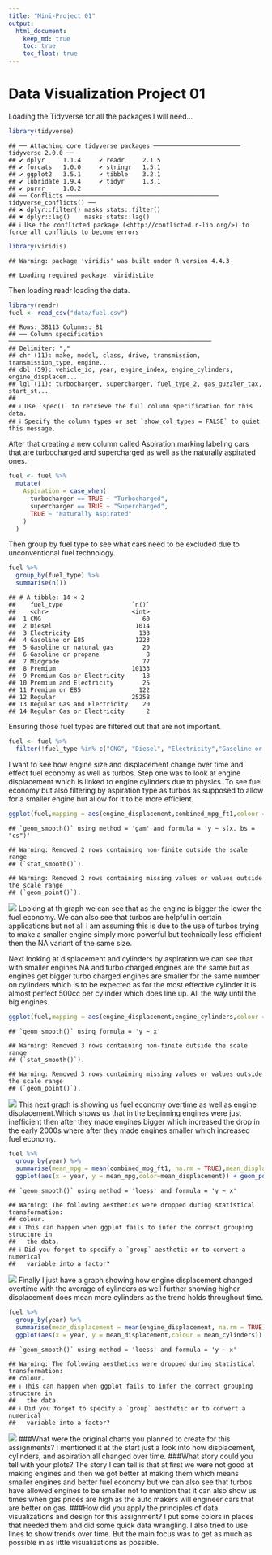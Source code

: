 ```yaml
---
title: "Mini-Project 01"
output: 
  html_document:
    keep_md: true
    toc: true
    toc_float: true
---
```


# Data Visualization Project 01
Loading the Tidyverse for all the packages I will need...

``` r
library(tidyverse)
```

```
## ── Attaching core tidyverse packages ──────────────────────── tidyverse 2.0.0 ──
## ✔ dplyr     1.1.4     ✔ readr     2.1.5
## ✔ forcats   1.0.0     ✔ stringr   1.5.1
## ✔ ggplot2   3.5.1     ✔ tibble    3.2.1
## ✔ lubridate 1.9.4     ✔ tidyr     1.3.1
## ✔ purrr     1.0.2     
## ── Conflicts ────────────────────────────────────────── tidyverse_conflicts() ──
## ✖ dplyr::filter() masks stats::filter()
## ✖ dplyr::lag()    masks stats::lag()
## ℹ Use the conflicted package (<http://conflicted.r-lib.org/>) to force all conflicts to become errors
```

``` r
library(viridis)
```

```
## Warning: package 'viridis' was built under R version 4.4.3
```

```
## Loading required package: viridisLite
```
Then loading readr loading the data.

``` r
library(readr)
fuel <- read_csv("data/fuel.csv")
```

```
## Rows: 38113 Columns: 81
## ── Column specification ────────────────────────────────────────────────────────
## Delimiter: ","
## chr (11): make, model, class, drive, transmission, transmission_type, engine...
## dbl (59): vehicle_id, year, engine_index, engine_cylinders, engine_displacem...
## lgl (11): turbocharger, supercharger, fuel_type_2, gas_guzzler_tax, start_st...
## 
## ℹ Use `spec()` to retrieve the full column specification for this data.
## ℹ Specify the column types or set `show_col_types = FALSE` to quiet this message.
```
After that creating a new column called Aspiration marking labeling cars that are turbocharged and supercharged as well as the naturally aspirated ones.

``` r
fuel <- fuel %>%
  mutate(
    Aspiration = case_when(
      turbocharger == TRUE ~ "Turbocharged",
      supercharger == TRUE ~ "Supercharged",
      TRUE ~ "Naturally Aspirated"
    )
  )
```

Then group by fuel type to see what cars need to be excluded due to unconventional fuel technology.

``` r
fuel %>% 
  group_by(fuel_type) %>% 
  summarise(n())
```

```
## # A tibble: 14 × 2
##    fuel_type                   `n()`
##    <chr>                       <int>
##  1 CNG                            60
##  2 Diesel                       1014
##  3 Electricity                   133
##  4 Gasoline or E85              1223
##  5 Gasoline or natural gas        20
##  6 Gasoline or propane             8
##  7 Midgrade                       77
##  8 Premium                     10133
##  9 Premium Gas or Electricity     18
## 10 Premium and Electricity        25
## 11 Premium or E85                122
## 12 Regular                     25258
## 13 Regular Gas and Electricity    20
## 14 Regular Gas or Electricity      2
```

Ensuring those fuel types are filtered out that are not important.

``` r
fuel <- fuel %>% 
  filter(!fuel_type %in% c("CNG", "Diesel", "Electricity","Gasoline or propane"))
```
I want to see how engine size and displacement change over time and effect fuel economy as well as turbos. 
Step one was to look at engine displacement which is linked to engine cylinders due to physics. To see fuel economy but also filtering by aspiration type as turbos as supposed to allow for a smaller engine but allow for it to be more efficient.

``` r
ggplot(fuel,mapping = aes(engine_displacement,combined_mpg_ft1,colour = Aspiration))+geom_point()+ ylim(0,60)+geom_smooth(se=FALSE)+  scale_color_manual(values = c("Turbocharged" = "#E41A1C", "Naturally Aspirated" = "#377EB8")) 
```

```
## `geom_smooth()` using method = 'gam' and formula = 'y ~ s(x, bs = "cs")'
```

```
## Warning: Removed 2 rows containing non-finite outside the scale range
## (`stat_smooth()`).
```

```
## Warning: Removed 2 rows containing missing values or values outside the scale range
## (`geom_point()`).
```

![](Nazario_project_01_files/figure-html/unnamed-chunk-6-1.png)<!-- -->
Looking at th graph we can see that as the engine is bigger the lower the fuel economy. We can also see that turbos are helpful in certain applications but not all I am assuming this is due to the use of turbos trying to make a smaller engine simply more powerful but technically less efficient then the NA variant of the same size.

Next looking at displacement and cylinders by aspiration we can see that with smaller engines NA and turbo charged engines are the same but as engines get bigger turbo charged engines are smaller for the same number on cylinders which is to be expected as for the most effective cylinder it is almost perfect 500cc per cylinder which does line up. All the way until the big engines.

``` r
ggplot(fuel,mapping = aes(engine_displacement,engine_cylinders,colour = Aspiration))+geom_point()+geom_smooth(method="lm",se=FALSE)
```

```
## `geom_smooth()` using formula = 'y ~ x'
```

```
## Warning: Removed 3 rows containing non-finite outside the scale range
## (`stat_smooth()`).
```

```
## Warning: Removed 3 rows containing missing values or values outside the scale range
## (`geom_point()`).
```

![](Nazario_project_01_files/figure-html/unnamed-chunk-7-1.png)<!-- -->
This next graph is showing us fuel economy overtime as well as engine displacement.Which shows us that in the beginning engines were just inefficient then after they made engines bigger which increased the drop in the early 2000s where after they made engines smaller which increased fuel economy.

``` r
fuel %>% 
  group_by(year) %>% 
  summarise(mean_mpg = mean(combined_mpg_ft1, na.rm = TRUE),mean_displacement = mean(engine_displacement, na.rm = TRUE)) %>%
  ggplot(aes(x = year, y = mean_mpg,color=mean_displacement)) + geom_point()+geom_smooth(se=FALSE)+   scale_color_viridis_c(option = "plasma", end = 0.95)
```

```
## `geom_smooth()` using method = 'loess' and formula = 'y ~ x'
```

```
## Warning: The following aesthetics were dropped during statistical transformation:
## colour.
## ℹ This can happen when ggplot fails to infer the correct grouping structure in
##   the data.
## ℹ Did you forget to specify a `group` aesthetic or to convert a numerical
##   variable into a factor?
```

![](Nazario_project_01_files/figure-html/unnamed-chunk-8-1.png)<!-- -->
Finally I just have a graph showing how engine displacement changed overtime with the average of cylinders as well further showing higher displacement does mean more cylinders as the trend holds throughout time. 

``` r
fuel %>% 
  group_by(year) %>% 
  summarise(mean_displacement = mean(engine_displacement, na.rm = TRUE),mean_cylinders = mean(engine_cylinders, na.rm = TRUE)) %>%
  ggplot(aes(x = year, y = mean_displacement,colour = mean_cylinders)) + geom_point()+geom_smooth(se=FALSE)+ scale_color_viridis_c(option = "plasma", end = 0.95)
```

```
## `geom_smooth()` using method = 'loess' and formula = 'y ~ x'
```

```
## Warning: The following aesthetics were dropped during statistical transformation:
## colour.
## ℹ This can happen when ggplot fails to infer the correct grouping structure in
##   the data.
## ℹ Did you forget to specify a `group` aesthetic or to convert a numerical
##   variable into a factor?
```

![](Nazario_project_01_files/figure-html/unnamed-chunk-9-1.png)<!-- -->
###What were the original charts you planned to create for this assignments?
I mentioned it at the start just a look into how displacement, cylinders, and aspiration all changed over time.
###What story could you tell with your plots?
The story I can tell is that at first we were not good at making engines and then we got better at making them which means smaller engines and better fuel economy but we can also see that turbos have allowed engines to be smaller not to mention that it can also show us times when gas prices are high as the auto makers will engineer cars that are better on gas. 
###How did you apply the principles of data visualizations and design for this assignment?
I put some colors in places that needed them and did some quick data wrangling. I also tried to use lines to show trends over time. But the main focus was to get as much as possible in as little visualizations as possible.

